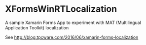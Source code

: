 # XFormsWinRTLocalization
A sample Xamarin Forms App to experiment with MAT (Multilingual Application Toolkit) localization

See http://blog.tpcware.com/2016/06/xamarin-forms-localization
